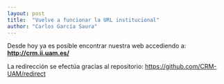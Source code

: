 ```yaml
---
layout: post
title:  "Vuelve a funcionar la URL institucional"
author: "Carlos García Saura"
---
```


Desde hoy ya es posible encontrar nuestra web accediendo a:  
**<http://crm.ii.uam.es/>**  

La redirección se efectúa gracias al repositorio: <https://github.com/CRM-UAM/redirect>  

